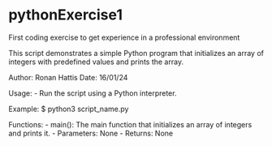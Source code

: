 # pythonExercise1
First coding exercise to get experience in a professional environment

This script demonstrates a simple Python program that initializes an array of integers with predefined values and prints the array.

Author: Ronan Hattis
Date: 16/01/24

Usage:
    - Run the script using a Python interpreter.

Example:
    $ python3 script_name.py

Functions:
    - main(): The main function that initializes an array of integers and prints it.
              -  Parameters: None
              -  Returns: None
